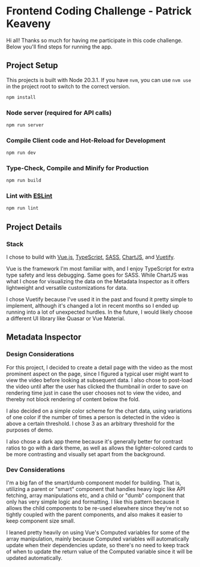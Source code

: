 # Frontend Coding Challenge - Patrick Keaveny

Hi all!
Thanks so much for having me participate in this code challenge. Below you'll find steps for running the app.



## Project Setup

This projects is built with Node 20.3.1. 
If you have `nvm`, you can use `nvm use` in the project root to switch to the correct version.

```sh
npm install
```

### Node server (required for API calls)

```sh
npm run server
```

### Compile Client code and Hot-Reload for Development

```sh
npm run dev
```

### Type-Check, Compile and Minify for Production

```sh
npm run build
```

### Lint with [ESLint](https://eslint.org/)

```sh
npm run lint
```

## Project Details

### Stack

I chose to build with [Vue.js](https://vuejs.org/), [TypeScript](https://www.typescriptlang.org/), [SASS](https://sass-lang.com/), [ChartJS](https://www.chartjs.org/), and [Vuetify](https://vuetifyjs.com/en/).

Vue is the framework I'm most familiar with, and I enjoy TypeScript for extra type safety and less debugging. Same goes for SASS. While ChartJS was what I chose for visualizing the data on the Metadata Inspector as it offers lightweight and versatile customizations for data.

I chose Vuetify because I've used it in the past and found it pretty simple to implement, although it's changed a lot in recent months so I ended up running into a lot of unexpected hurdles. In the future, I would likely choose a different UI library like Quasar or Vue Material. 

## Metadata Inspector

### Design Considerations

For this project, I decided to create a detail page with the video as the most prominent aspect on the page, since I figured a typical user might want to view the video before looking at subsequent data. I also chose to post-load the video until after the user has clicked the thumbnail in order to save on rendering time just in case the user chooses not to view the video, and thereby not block rendering of content below the fold. 

I also decided on a simple color scheme for the chart data, using variations of one color if the number of times a person is detected in the video is above a certain threshold. I chose 3 as an arbitrary threshold for the purposes of demo.

I also chose a dark app theme because it's generally better for contrast ratios to go with a dark theme, as well as allows the lighter-colored cards to be more contrasting and visually set apart from the background.

### Dev Considerations

I'm a big fan of the smart/dumb component model for building. That is, utilizing a parent or "smart" component that handles heavy logic like API fetching, array manipulations etc, and a child or "dumb" component that only has very simple logic and formatting. I like this pattern because it allows the child components to be re-used elsewhere since they're not so tightly coupled with the parent components, and also makes it easier to keep component size small. 

I leaned pretty heavily on using Vue's Computed variables for some of the array manipulation, mainly because Computed variables will automatically update when their dependencies update, so there's no need to keep track of when to update the return value of the Computed variable since it will be updated automatically. 

